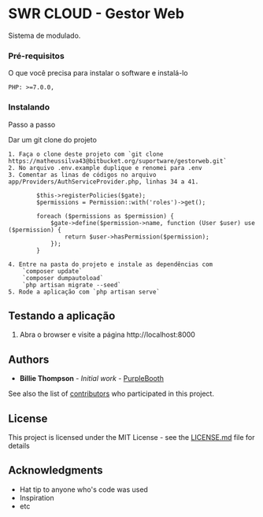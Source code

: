# SWR CLOUD - Gestor Web

Sistema de modulado.

### Pré-requisitos


O que você precisa para instalar o software e instalá-lo

```
PHP: >=7.0.0,
```

### Instalando

Passo a passo

Dar um git clone do projeto
```
1. Faça o clone deste projeto com `git clone https://matheussilva43@bitbucket.org/suportware/gestorweb.git`
2. No arquivo .env.example duplique e renomei para .env
3. Comentar as linas de códigos no arquivo app/Providers/AuthServiceProvider.php, linhas 34 a 41.
```
```
        $this->registerPolicies($gate);
        $permissions = Permission::with('roles')->get();

        foreach ($permissions as $permission) {
            $gate->define($permission->name, function (User $user) use ($permission) {
                return $user->hasPermission($permission);
            });
        }
```
```
4. Entre na pasta do projeto e instale as dependências com 
    `composer update`
    `composer dumpautoload`
    `php artisan migrate --seed`
5. Rode a aplicação com `php artisan serve`
```

## Testando a aplicação

1. Abra o browser e visite a página http://localhost:8000

## Authors

* **Billie Thompson** - *Initial work* - [PurpleBooth](https://github.com/PurpleBooth)

See also the list of [contributors](https://github.com/your/project/contributors) who participated in this project.

## License

This project is licensed under the MIT License - see the [LICENSE.md](LICENSE.md) file for details

## Acknowledgments

* Hat tip to anyone who's code was used
* Inspiration
* etc
